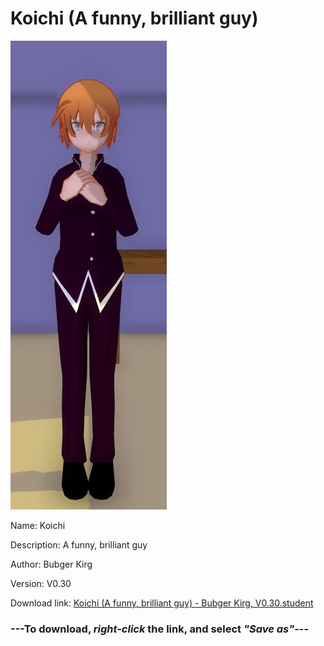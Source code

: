 # Koichi (A funny, brilliant guy)

<img src = "https://raw.githubusercontent.com/Arbiter1223/Daigaku-Gurashi-Custom-Students/master/Students/Files/Koichi%20(A%20funny%2C%20brilliant%20guy).png">

Name: Koichi

Description: A funny, brilliant guy

Author: Bubger Kirg

Version: V0.30

Download link: <a href="https://raw.githubusercontent.com/Arbiter1223/Daigaku-Gurashi-Custom-Students/master/Students/Files/Koichi%20(A%20funny%2C%20brilliant%20guy)%20-%20Bubger%20Kirg%2C%20V0.30.student">Koichi (A funny, brilliant guy) - Bubger Kirg, V0.30.student</a>

### ---**To download, _right-click_ the link, and select _"Save as"_**---
